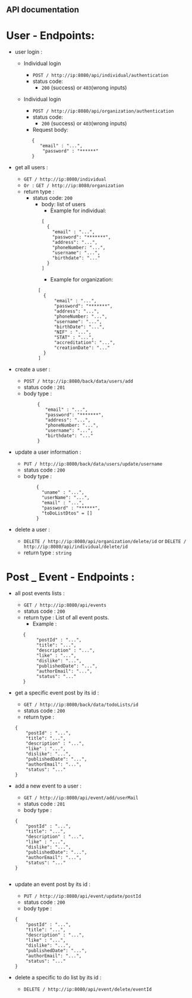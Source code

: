 ## API documentation

#   User - Endpoints:
-   user login :
    - Individual login 
      -   `POST / http://ip:8080/api/individual/authentication`
        - status code: 
          - `200` (success) or `403`(wrong inputs)
    
    - Individual login
        -   `POST / http://ip:8080/api/organization/authentication`
        - status code:
            - `200` (success) or `403`(wrong inputs)
      - Request body:
      ````
         {
            "email" : "...",
             "password" : "******"
         } 
      ````
    
-   get all users :
    -  `GET / http://ip:8080/individual`
    - `Or :` `GET / http://ip:8080/organization`
    - return type : 
      - status code: `200`
        - body: list of users
          - Example for individual:
          ```
          [
            {
              "email" : "...",
              "password": "*******",
              "address": "...",
              "phoneNumber: "...",
              "username": "...",
              "birthdate": "..."
            }
          ]
          ```
          - Example for organization:
        ```
          [
            {
                "email" : "...",
                "password": "*******",
                "address": "...",
                "phoneNumber: "...",
                "username": "...",
                "birthDate": "...",
                "NIF" : "...",
                "STAT" : "...",
                "accreditation": "...",
                "creationDate": "..."
            }
          ]
        ```
    
-   create a user :
    -  `POST / http://ip:8080/back/data/users/add`
    - status code : `201`
    - body type :
      ```
           {
              "email" : "...",
              "password": "*******",
              "address": "...",
              "phoneNumber: "...",
              "username": "...",
              "birthdate": "..."
           }

-   update a user information :
    -  `PUT / http://ip:8080/back/data/users/update/username`
    - status code : `200`
    - body type :
    ```
            {
              "uname" : "...",
              "userName": "...",
              "email" : "...",
              "password" : "******",
              "toDoListDtos" = []
            }

-   delete a user :
    -   `DELETE / http://ip:8080/api/organization/delete/id` or `DELETE / http://ip:8080/api/individual/delete/id`
    - return type : `string`

#   Post _ Event - Endpoints :

-   all post events lists : 
    -   `GET / http://ip:8080/api/events`
    - status code : `200`
    - return type : List of all event posts.
      - Example :
    ```
       {
            "postId" : "...",
            "title": "...",
            "description" : "...",
            "like" : "...",
            "dislike": "...",
            "publishedDate": "...",
            "authorEmail": "...",
            "status": "..."
       }
    ```
    

-   get a specific event post by its id :
    -   `GET / http://ip:8080/back/data/todoLists/id`
    - status code : `200`
    - return type :
    ```
    {
        "postId" : "...",
        "title": "...",
        "description" : "...",
        "like" : "...",
        "dislike": "...",
        "publishedDate": "...",
        "authorEmail": "...",
        "status": "..."
    }

-   add a new event to a user :
    -   `GET / http://ip:8080/api/event/add/userMail`
    - status code : `201`
    - body type :
    ```
    {
        "postId" : "...",
        "title": "...",
        "description" : "...",
        "like" : "...",
        "dislike": "...",
        "publishedDate": "...",
        "authorEmail": "...",
        "status": "..."
    }
    

-   update an event post by its id :
    -   `PUT / http://ip:8080/api/event/update/postId`
    - status code : `200`
    - body type :
    ```
    {
        "postId" : "...",
        "title": "...",
        "description" : "...",
        "like" : "...",
        "dislike": "...",
        "publishedDate": "...",
        "authorEmail": "...",
        "status": "..."
    }
    ```

-   delete a specific to do list by its id :
    -    `DELETE / http://ip:8080/api/event/delete/eventId`